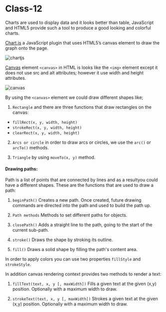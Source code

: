 # Class-12

Charts are used to display data and it looks better than table, JavaScript and HTML5 provide such a tool to produce a good looking and colorful charts.

[Chart.js](https://www.chartjs.org/) a JavaScript plugin that uses HTML5’s canvas element to draw the graph onto the page.

![chartjs](https://marketplace-cdn.atlassian.com/files/images/39451ee7-deb8-4adb-99c1-cd4479d4e8c5.png)



[Canvas](https://developer.mozilla.org/en-US/docs/Web/API/Canvas_API) element `<canvas>` in HTML is looks like the `<img>` element except it does not use src and alt attributes; however it use width and height attributes.

![canvas](https://www.wikitechy.com/step-by-step-html-tutorials/html5-canvas/img/canvas-images/code-explanation-linewidth-property-in-html5-canvas.png)


By using the `<canvas>` element we could draw different shapes like;

1. `Rectangle` and there are three functions that draw rectangles on the canvas:
* `fillRect(x, y, width, height)`
* `strokeRect(x, y, width, height)`
* `clearRect(x, y, width, height)`

2. `Arcs or circle` in order to draw arcs or circles, we use the `arc()` or `arcTo()` methods.

3. `Triangle` by using `moveTo(x, y)` method.


#### Drawing paths:
Path is a list of points that are connected by lines and as a resultyou could have a different shapes.
These are the functions that are used to draw a path:

1. `beginPath()` Creates a new path. Once created, future drawing commands are directed into the path and used to build the path up.

2. `Path methods` Methods to set different paths for objects.

3. `closePath()` Adds a straight line to the path, going to the start of the current sub-path.

4. `stroke()` Draws the shape by stroking its outline.

5. `fill()` Draws a solid shape by filling the path's content area.

In order to  apply colors you can use two properties `fillStyle` and `strokeStyle`.

In addition canvas rendering context provides two methods to render a text:

1. `fillText(text, x, y [, maxWidth])`
Fills a given text at the given (x,y) position. Optionally with a maximum width to draw.

2. `strokeText(text, x, y [, maxWidth])`
Strokes a given text at the given (x,y) position. Optionally with a maximum width to draw.




